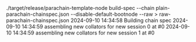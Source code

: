 <div id="termynal" data-termynal>
  <span data-ty="input"><span class="file-path"></span>./target/release/parachain-template-node build-spec --chain plain-parachain-chainspec.json --disable-default-bootnode --raw > raw-parachain-chainspec.json</span>
  <span data-ty="progress">2024-09-10 14:34:58 Building chain spec</span>
  <span data-ty="progress">2024-09-10 14:34:59 assembling new collators for new session 0 at #0</span>
  <span data-ty="progress">2024-09-10 14:34:59 assembling new collators for new session 1 at #0</span>
  <span data-ty="input"><span class="file-path"></span></span>
</div>